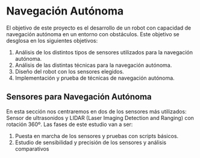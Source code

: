 # Navegación AutónomaEl objetivo de este proyecto es el desarrollo de un robot con capacidad de navegación autónoma en un entorno con obstáculos. Este objetivo se desglosa en los siguientes objetivos:1. Análisis de los distintos tipos de sensores utilizados para la navegación autónoma.2. Análisis de las distintas técnicas para la navegación autónoma.3. Diseño del robot con los sensores elegidos.4. Implementación y prueba de técnicas de navegación autónoma.## Sensores para Navegación AutónomaEn esta sección nos centraremos en dos de los sensores más utilizados: Sensor de ultrasonidos y LIDAR (Laser Imaging Detection and Ranging) con rotación 360º. Las fases de este estudio van a ser: 1. Puesta en marcha de los sensores y pruebas con scripts básicos.2. Estudio de sensibilidad y precisión de los sensores y análisis comparativos
